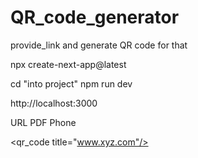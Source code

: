 # QR_code_generator
 provide_link and generate QR code for that


npx create-next-app@latest

cd "into project"
npm run dev

http://localhost:3000

URL
PDF
Phone

<qr_code title="www.xyz.com"/>
